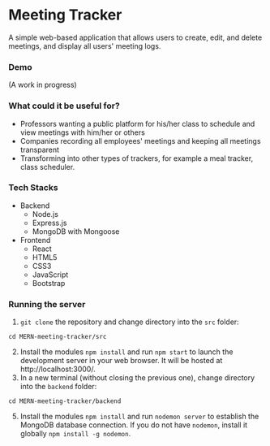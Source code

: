 # Meeting Tracker
A simple web-based application that allows users to create, edit, and delete meetings, and display all users' meeting logs.

### Demo
(A work in progress)

### What could it be useful for?
- Professors wanting a public platform for his/her class to schedule and view meetings with him/her or others
- Companies recording all employees' meetings and keeping all meetings transparent
- Transforming into other types of trackers, for example a meal tracker, class scheduler.

### Tech Stacks
- Backend
  - Node.js
  - Express.js
  - MongoDB with Mongoose
- Frontend
  - React
  - HTML5
  - CSS3
  - JavaScript
  - Bootstrap

### Running the server
1. `git clone` the repository and change directory into the `src` folder:
```
cd MERN-meeting-tracker/src
```
2. Install the modules `npm install` and run `npm start` to launch the development server in your web browser. It will be hosted at http://localhost:3000/.
4. In a new terminal (without closing the previous one), change directory into the `backend` folder:
```
cd MERN-meeting-tracker/backend
```
5. Install the modules `npm install` and run `nodemon server` to establish the MongoDB database connection. If you do not have `nodemon`, install it globally `npm install -g nodemon`.